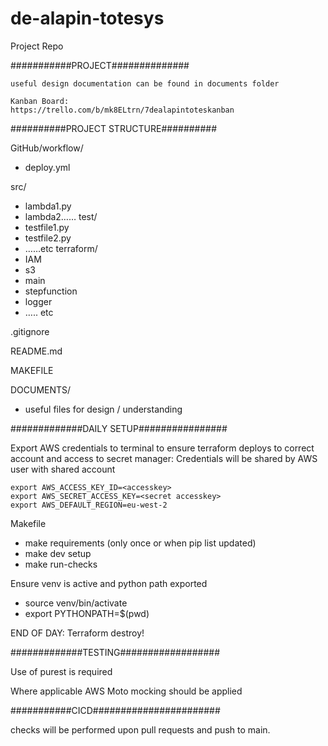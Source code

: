 # de-alapin-totesys
Project Repo

###########PROJECT##############

	useful design documentation can be found in documents folder

	Kanban Board:
	https://trello.com/b/mk8ELtrn/7dealapintoteskanban


##########PROJECT STRUCTURE##########

GitHub/workflow/
- deploy.yml

src/
- lambda1.py
- lambda2……
test/
- testfile1.py
- testfile2.py
- ……etc
terraform/
- IAM
- s3
- main
- stepfunction
- logger
- ….. etc

.gitignore

README.md

MAKEFILE

DOCUMENTS/
- useful files for design / understanding


#############DAILY SETUP################

Export AWS credentials to terminal to ensure terraform deploys to correct account and access to secret manager:
Credentials will be shared by AWS user with shared account

	export AWS_ACCESS_KEY_ID=<accesskey>
	export AWS_SECRET_ACCESS_KEY=<secret accesskey>
	export AWS_DEFAULT_REGION=eu-west-2


Makefile
- make requirements (only once or when pip list updated)
- make dev setup
- make run-checks

Ensure venv is active and python path exported
- source venv/bin/activate
- export PYTHONPATH=$(pwd)


END OF DAY: Terraform destroy!


#############TESTING##################

Use of purest is required

Where applicable AWS Moto mocking should be applied



###########CICD####################### 

checks will be performed upon pull requests and push to main.


